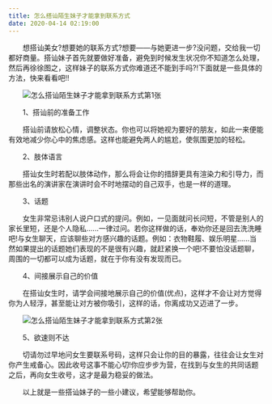 ```yaml
---
title: 怎么搭讪陌生妹子才能拿到联系方式
date: 2020-04-14 02:19:00
---
```




　　想搭讪美女?想要她的联系方式?想要——与她更进一步?没问题，交给我一切都好商量。搭讪妹子首先就要做好准备，避免到时候发生状况你不知道怎么处理，然后再徐徐图之，这样妹子的联系方式你难道还不能到手吗?!下面就是一些具体的方法，快来看看吧!!

　　![怎么搭讪陌生妹子才能拿到联系方式第1张](/img/e32ce4f3159f790fed3879e2f35ec40d.jpg)

　　1、搭讪前的准备工作

　　搭讪前请放松心情，调整状态。你也可以将她视为要好的朋友，如此一来便能有效地减少你心中的焦虑感。这样也能避免两人的尴尬，使氛围更加的轻松。

　　2、肢体语言

　　搭讪女生时若配以肢体动作，那么将会让你的措辞更具有渲染力和引导力，而那些出名的演讲家在演讲时会不时地摆动的自己双手，也是一样的道理。

　　3、话题

　　女生非常忌讳别人说户口式的提问。例如，一见面就问长问短，不管是别人的家长里短，还是个人隐私......一律过问。若你这样做的话，奉劝你还是回去洗洗睡吧!与女生聊天，应该聊些对方感兴趣的话题。例如：衣物鞋履、娱乐明星......当然如果提出的话题她们表现的不是很有兴趣，就赶紧换一个吧!不要怕没话题聊，周围的一切都可以成为话题，就在于你有没有发现而已。

　　4、间接展示自己的价值

　　在搭讪女生时，请学会间接地展示自己的价值(优点)，这样才不会让对方觉得你为人轻浮，甚至能让对方被你吸引，这样的话，你离成功又迈进了一步。

　　![怎么搭讪陌生妹子才能拿到联系方式第2张](/img/760a5c3ca561df023f09555b04ee22cd.jpg)

　　5、欲速则不达

　　切请勿过早地问女生要联系号码，这样只会让你的目的暴露，往往会让女生对你产生戒备心。因此收号这事不能心切!你应步步为营，在找到与女生的共同话题之后，再向女生收号，这才是最为稳妥的做法。

　　以上就是一些搭讪妹子的一些小建议，希望能够帮助你。